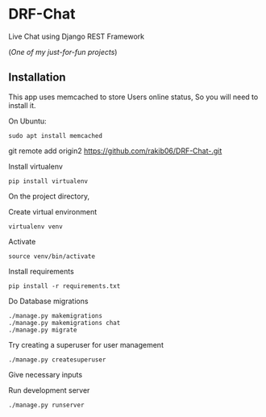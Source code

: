# DRF-Chat
Live Chat using Django REST Framework

(_One of my just-for-fun projects_)

## Installation

This app uses memcached to store Users online status, So you will need to install it.

On Ubuntu:
```
sudo apt install memcached
```


git remote add origin2 https://github.com/rakib06/DRF-Chat-.git

Install virtualenv
```
pip install virtualenv
```
On the project directory,

Create virtual environment
```
virtualenv venv
```
Activate
```
source venv/bin/activate
```

Install requirements
```
pip install -r requirements.txt
```

Do Database migrations
```
./manage.py makemigrations
./manage.py makemigrations chat
./manage.py migrate
```

Try creating a superuser for user management
```
./manage.py createsuperuser
```

Give necessary inputs

Run development server

```
./manage.py runserver
```